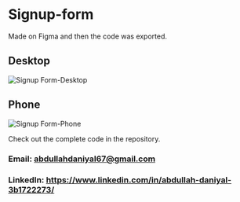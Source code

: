 # Signup-form
Made on Figma and then the code was exported.
## Desktop
![Signup Form-Desktop](https://github.com/abdullah-daniyal/Signup-form/assets/124662911/b57b8460-7847-4d93-ab19-e584731915dd)

## Phone
![Signup Form-Phone](https://github.com/abdullah-daniyal/Signup-form/assets/124662911/55c18857-abea-4a95-baa5-04c65afc86e8)


Check out the complete code in the repository.

### Email: abdullahdaniyal67@gmail.com
### LinkedIn: https://www.linkedin.com/in/abdullah-daniyal-3b1722273/



